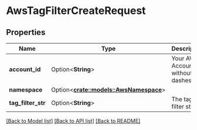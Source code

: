 # AwsTagFilterCreateRequest

## Properties

Name | Type | Description | Notes
------------ | ------------- | ------------- | -------------
**account_id** | Option<**String**> | Your AWS Account ID without dashes. | [optional]
**namespace** | Option<[**crate::models::AwsNamespace**](AWSNamespace.md)> |  | [optional]
**tag_filter_str** | Option<**String**> | The tag filter string. | [optional]

[[Back to Model list]](../README.md#documentation-for-models) [[Back to API list]](../README.md#documentation-for-api-endpoints) [[Back to README]](../README.md)


